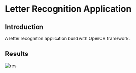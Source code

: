# Letter Recognition Application

## Introduction
A letter recognition application build with OpenCV framework.

## Results

![res](result2.jpeg)
